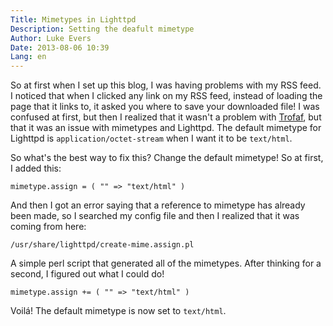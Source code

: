 ```yaml
---
Title: Mimetypes in Lighttpd
Description: Setting the deafult mimetype
Author: Luke Evers
Date: 2013-08-06 10:39
Lang: en
---
```


So at first when I set up this blog, I was having problems with my RSS feed. I noticed that when I clicked any link on my RSS feed, instead of loading the page that it links to, it asked you where to save your downloaded file! I was confused at first, but then I realized that it wasn't a problem with [Trofaf](https://github.com/PuerkitoBio/trofaf), but that it was an issue with mimetypes and Lighttpd. The default mimetype for Lighttpd is `application/octet-stream` when I want it to be `text/html`. 

So what's the best way to fix this? Change the default mimetype! So at first, I added this:

```shell
mimetype.assign = ( "" => "text/html" )
```

And then I got an error saying that a reference to mimetype has already been made, so I searched my config file and then I realized that it was coming from here:

```shell
/usr/share/lighttpd/create-mime.assign.pl
```

A simple perl script that generated all of the mimetypes. After thinking for a second, I figured out what I could do!

```shell
mimetype.assign += ( "" => "text/html" )
```

Voilá! The default mimetype is now set to `text/html`.
